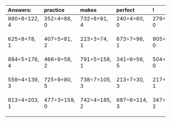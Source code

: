 | Answers: | practice | makes | perfect | ! |
| :--- | :--- | :--- | :--- | :--- |
| 980÷8=122, 4 | 352÷4=88, 0 | 732÷8=91, 4 | 240÷4=60, 0 | 279÷3=93, 0 | 
|   |   |   |   |   | 
|   |   |   |   |   | 
|   |   |   |   |   | 
| 625÷8=78, 1 | 407÷5=81, 2 | 223÷3=74, 1 | 673÷7=96, 1 | 905÷5=181, 0 | 
|   |   |   |   |   | 
|   |   |   |   |   | 
|   |   |   |   |   | 
| 884÷5=176, 4 | 466÷8=58, 2 | 791÷5=158, 1 | 341÷6=56, 5 | 504÷3=168, 0 | 
|   |   |   |   |   | 
|   |   |   |   |   | 
|   |   |   |   |   | 
| 559÷4=139, 3 | 725÷9=80, 5 | 738÷7=105, 3 | 213÷7=30, 3 | 217÷3=72, 1 | 
|   |   |   |   |   | 
|   |   |   |   |   | 
|   |   |   |   |   | 
| 813÷4=203, 1 | 477÷3=159, 0 | 742÷4=185, 2 | 687÷6=114, 3 | 347÷3=115, 2 | 
|   |   |   |   |   | 
|   |   |   |   |   | 
|   |   |   |   |   | 
